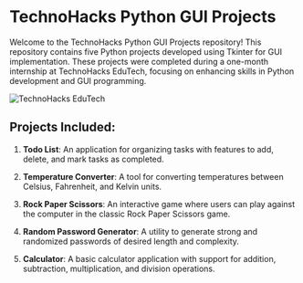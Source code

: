 # TechnoHacks Python GUI Projects

Welcome to the TechnoHacks Python GUI Projects repository! This repository contains five Python projects developed using Tkinter for GUI implementation. These projects were completed during a one-month internship at TechnoHacks EduTech, focusing on enhancing skills in Python development and GUI programming.

![TechnoHacks EduTech](https://github.com/SamarthMule/TechnoHacks/assets/103748997/5bd3b800-4ef1-4215-9a34-2347b045ec6e)


## Projects Included:

1. **Todo List**: An application for organizing tasks with features to add, delete, and mark tasks as completed.

2. **Temperature Converter**: A tool for converting temperatures between Celsius, Fahrenheit, and Kelvin units.

3. **Rock Paper Scissors**: An interactive game where users can play against the computer in the classic Rock Paper Scissors game.

4. **Random Password Generator**: A utility to generate strong and randomized passwords of desired length and complexity.

5. **Calculator**: A basic calculator application with support for addition, subtraction, multiplication, and division operations.


